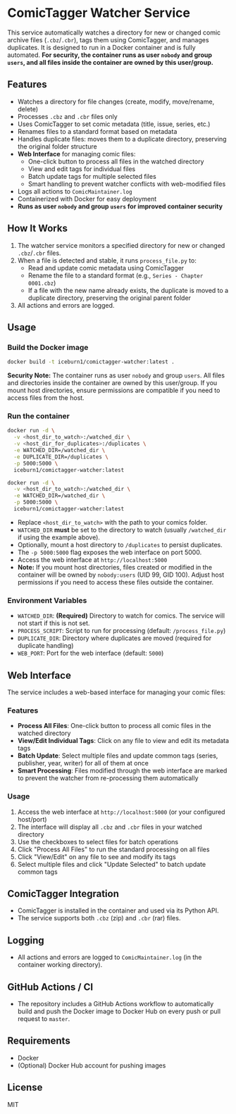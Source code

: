 
# ComicTagger Watcher Service

This service automatically watches a directory for new or changed comic archive files (`.cbz`/`.cbr`), tags them using ComicTagger, and manages duplicates. It is designed to run in a Docker container and is fully automated. **For security, the container runs as user `nobody` and group `users`, and all files inside the container are owned by this user/group.**

## Features
- Watches a directory for file changes (create, modify, move/rename, delete)
- Processes `.cbz` and `.cbr` files only
- Uses ComicTagger to set comic metadata (title, issue, series, etc.)
- Renames files to a standard format based on metadata
- Handles duplicate files: moves them to a duplicate directory, preserving the original folder structure
- **Web Interface** for managing comic files:
  - One-click button to process all files in the watched directory
  - View and edit tags for individual files
  - Batch update tags for multiple selected files
  - Smart handling to prevent watcher conflicts with web-modified files
- Logs all actions to `ComicMaintainer.log`
- Containerized with Docker for easy deployment
- **Runs as user `nobody` and group `users` for improved container security**

## How It Works
1. The watcher service monitors a specified directory for new or changed `.cbz`/`.cbr` files.
2. When a file is detected and stable, it runs `process_file.py` to:
   - Read and update comic metadata using ComicTagger
   - Rename the file to a standard format (e.g., `Series - Chapter 0001.cbz`)
   - If a file with the new name already exists, the duplicate is moved to a duplicate directory, preserving the original parent folder
3. All actions and errors are logged.

## Usage

### Build the Docker image
```sh
docker build -t iceburn1/comictagger-watcher:latest .
```

**Security Note:** The container runs as user `nobody` and group `users`. All files and directories inside the container are owned by this user/group. If you mount host directories, ensure permissions are compatible if you need to access files from the host.


### Run the container
```sh
docker run -d \
  -v <host_dir_to_watch>:/watched_dir \
  -v <host_dir_for_duplicates>:/duplicates \
  -e WATCHED_DIR=/watched_dir \
  -e DUPLICATE_DIR=/duplicates \
  -p 5000:5000 \
  iceburn1/comictagger-watcher:latest
```

```sh
docker run -d \
  -v <host_dir_to_watch>:/watched_dir \
  -e WATCHED_DIR=/watched_dir \
  -p 5000:5000 \
  iceburn1/comictagger-watcher:latest
```

- Replace `<host_dir_to_watch>` with the path to your comics folder.
- `WATCHED_DIR` **must** be set to the directory to watch (usually `/watched_dir` if using the example above).
- Optionally, mount a host directory to `/duplicates` to persist duplicates.
- The `-p 5000:5000` flag exposes the web interface on port 5000.
- Access the web interface at `http://localhost:5000`
- **Note:** If you mount host directories, files created or modified in the container will be owned by `nobody:users` (UID 99, GID 100). Adjust host permissions if you need to access these files outside the container.

### Environment Variables
- `WATCHED_DIR`: **(Required)** Directory to watch for comics. The service will not start if this is not set.
- `PROCESS_SCRIPT`: Script to run for processing (default: `/process_file.py`)
- `DUPLICATE_DIR`: Directory where duplicates are moved (required for duplicate handling)
- `WEB_PORT`: Port for the web interface (default: `5000`)

## Web Interface
The service includes a web-based interface for managing your comic files:

### Features
- **Process All Files**: One-click button to process all comic files in the watched directory
- **View/Edit Individual Tags**: Click on any file to view and edit its metadata tags
- **Batch Update**: Select multiple files and update common tags (series, publisher, year, writer) for all of them at once
- **Smart Processing**: Files modified through the web interface are marked to prevent the watcher from re-processing them automatically

### Usage
1. Access the web interface at `http://localhost:5000` (or your configured host/port)
2. The interface will display all `.cbz` and `.cbr` files in your watched directory
3. Use the checkboxes to select files for batch operations
4. Click "Process All Files" to run the standard processing on all files
5. Click "View/Edit" on any file to see and modify its tags
6. Select multiple files and click "Update Selected" to batch update common tags

## ComicTagger Integration
- ComicTagger is installed in the container and used via its Python API.
- The service supports both `.cbz` (zip) and `.cbr` (rar) files.

## Logging
- All actions and errors are logged to `ComicMaintainer.log` (in the container working directory).

## GitHub Actions / CI
- The repository includes a GitHub Actions workflow to automatically build and push the Docker image to Docker Hub on every push or pull request to `master`.

## Requirements
- Docker
- (Optional) Docker Hub account for pushing images

## License
MIT
